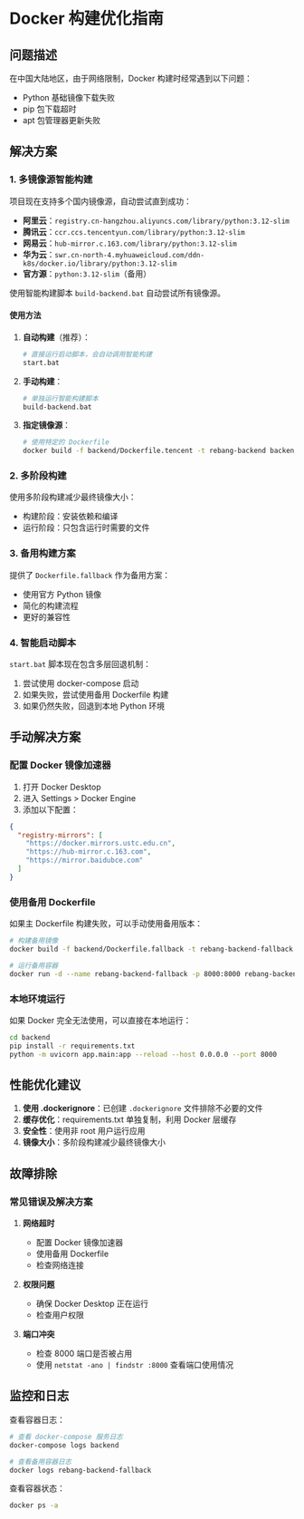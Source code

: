 # Docker 构建优化指南

## 问题描述

在中国大陆地区，由于网络限制，Docker 构建时经常遇到以下问题：
- Python 基础镜像下载失败
- pip 包下载超时
- apt 包管理器更新失败

## 解决方案

### 1. 多镜像源智能构建

项目现在支持多个国内镜像源，自动尝试直到成功：

- **阿里云**：`registry.cn-hangzhou.aliyuncs.com/library/python:3.12-slim`
- **腾讯云**：`ccr.ccs.tencentyun.com/library/python:3.12-slim`
- **网易云**：`hub-mirror.c.163.com/library/python:3.12-slim`
- **华为云**：`swr.cn-north-4.myhuaweicloud.com/ddn-k8s/docker.io/library/python:3.12-slim`
- **官方源**：`python:3.12-slim`（备用）

使用智能构建脚本 `build-backend.bat` 自动尝试所有镜像源。

#### 使用方法

1. **自动构建**（推荐）：
   ```bash
   # 直接运行启动脚本，会自动调用智能构建
   start.bat
   ```

2. **手动构建**：
   ```bash
   # 单独运行智能构建脚本
   build-backend.bat
   ```

3. **指定镜像源**：
   ```bash
   # 使用特定的 Dockerfile
   docker build -f backend/Dockerfile.tencent -t rebang-backend backend/
   ```

### 2. 多阶段构建

使用多阶段构建减少最终镜像大小：
- 构建阶段：安装依赖和编译
- 运行阶段：只包含运行时需要的文件

### 3. 备用构建方案

提供了 `Dockerfile.fallback` 作为备用方案：
- 使用官方 Python 镜像
- 简化的构建流程
- 更好的兼容性

### 4. 智能启动脚本

`start.bat` 脚本现在包含多层回退机制：
1. 尝试使用 docker-compose 启动
2. 如果失败，尝试使用备用 Dockerfile 构建
3. 如果仍然失败，回退到本地 Python 环境

## 手动解决方案

### 配置 Docker 镜像加速器

1. 打开 Docker Desktop
2. 进入 Settings > Docker Engine
3. 添加以下配置：

```json
{
  "registry-mirrors": [
    "https://docker.mirrors.ustc.edu.cn",
    "https://hub-mirror.c.163.com",
    "https://mirror.baidubce.com"
  ]
}
```

### 使用备用 Dockerfile

如果主 Dockerfile 构建失败，可以手动使用备用版本：

```bash
# 构建备用镜像
docker build -f backend/Dockerfile.fallback -t rebang-backend-fallback backend/

# 运行备用容器
docker run -d --name rebang-backend-fallback -p 8000:8000 rebang-backend-fallback
```

### 本地环境运行

如果 Docker 完全无法使用，可以直接在本地运行：

```bash
cd backend
pip install -r requirements.txt
python -m uvicorn app.main:app --reload --host 0.0.0.0 --port 8000
```

## 性能优化建议

1. **使用 .dockerignore**：已创建 `.dockerignore` 文件排除不必要的文件
2. **缓存优化**：requirements.txt 单独复制，利用 Docker 层缓存
3. **安全性**：使用非 root 用户运行应用
4. **镜像大小**：多阶段构建减少最终镜像大小

## 故障排除

### 常见错误及解决方案

1. **网络超时**
   - 配置 Docker 镜像加速器
   - 使用备用 Dockerfile
   - 检查网络连接

2. **权限问题**
   - 确保 Docker Desktop 正在运行
   - 检查用户权限

3. **端口冲突**
   - 检查 8000 端口是否被占用
   - 使用 `netstat -ano | findstr :8000` 查看端口使用情况

## 监控和日志

查看容器日志：
```bash
# 查看 docker-compose 服务日志
docker-compose logs backend

# 查看备用容器日志
docker logs rebang-backend-fallback
```

查看容器状态：
```bash
docker ps -a
```